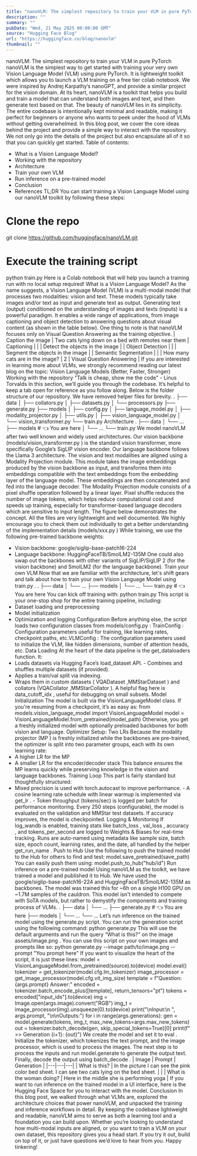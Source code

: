```yaml
---
title: "nanoVLM: The simplest repository to train your VLM in pure PyTorch"
description: ""
summary: ""
pubDate: "Wed, 21 May 2025 00:00:00 GMT"
source: "Hugging Face Blog"
url: "https://huggingface.co/blog/nanovlm"
thumbnail: ""
---
```


nanoVLM: The simplest repository to train your VLM in pure PyTorch
nanoVLM is the simplest way to get started with training your very own Vision Language Model (VLM) using pure PyTorch. It is lightweight toolkit which allows you to launch a VLM training on a free tier colab notebook.
We were inspired by Andrej Karpathy’s nanoGPT, and provide a similar project for the vision domain.
At its heart, nanoVLM is a toolkit that helps you build and train a model that can understand both images and text, and then generate text based on that. The beauty of nanoVLM lies in its simplicity. The entire codebase is intentionally kept minimal and readable, making it perfect for beginners or anyone who wants to peek under the hood of VLMs without getting overwhelmed.
In this blog post, we cover the core ideas behind the project and provide a simple way to interact with the repository. We not only go into the details of the project but also encapsulate all of it so that you can quickly get started.
Table of contents:
- What is a Vision Language Model?
- Working with the repository
- Architecture
- Train your own VLM
- Run inference on a pre-trained model
- Conclusion
- References
TL;DR
You can start training a Vision Language Model using our nanoVLM toolkit by following these steps:
# Clone the repo
git clone https://github.com/huggingface/nanoVLM.git
# Execute the training script
python train.py
Here is a Colab notebook that will help you launch a training run with no local setup required!
What is a Vision Language Model?
As the name suggests, a Vision Language Model (VLM) is a multi-modal model that processes two modalities: vision and text. These models typically take images and/or text as input and generate text as output.
Generating text (output) conditioned on the understanding of images and texts (inputs) is a powerful paradigm. It enables a wide range of applications, from image captioning and object detection to answering questions about visual content (as shown in the table below). One thing to note is that nanoVLM focuses only on Visual Question Answering as the training objective.
| Caption the image | Two cats lying down on a bed with remotes near them | Captioning | |
| Detect the objects in the image | <locxx><locxx><locxx><locxx> |
Object Detection | |
| Segment the objects in the image | <segxx><segxx><segxx> |
Semantic Segmentation | |
| How many cats are in the image? | 2 | Visual Question Answering |
If you are interested in learning more about VLMs, we strongly recommend reading our latest blog on the topic: Vision Language Models (Better, Faster, Stronger)
Working with the repository
"Talk is cheap, show me the code" - Linus Torvalds
In this section, we’ll guide you through the codebase. It’s helpful to keep a tab open for reference as you follow along.
Below is the folder structure of our repository. We have removed helper files for brevity.
.
├── data
│ ├── collators.py
│ ├── datasets.py
│ └── processors.py
├── generate.py
├── models
│ ├── config.py
│ ├── language_model.py
│ ├── modality_projector.py
│ ├── utils.py
│ ├── vision_language_model.py
│ └── vision_transformer.py
└── train.py
Architecture
.
├── data
│ └── ...
├── models # 👈 You are here
│ └── ...
└── train.py
We model nanoVLM after two well known and widely used architectures. Our vision backbone
(models/vision_transformer.py
) is the standard vision transformer, more specifically Google’s
SigLIP vision encoder. Our language
backbone follows the Llama 3 architecture.
The vision and text modalities are aligned using a Modality Projection module. This module takes the image embeddings produced by the vision backbone as input, and transforms them into embeddings compatible with the text embeddings from the embedding layer of the language model. These embeddings are then concatenated and fed into the language decoder. The Modality Projection module consists of a pixel shuffle operation followed by a linear layer.
Pixel shuffle reduces the number of image tokens, which helps reduce computational cost and speeds up training, especially for transformer-based language decoders which are sensitive to input length. The figure below demonstrates the concept.
All the files are very lightweight and well documented. We highly encourage you to check them out
individually to get a better understanding of the implementation details (models/xxx.py
)
While training, we use the following pre-trained backbone weights:
- Vision backbone:
google/siglip-base-patch16-224
- Language backbone:
HuggingFaceTB/SmolLM2-135M
One could also swap out the backbones with other variants of SigLIP/SigLIP 2 (for the vision backbone) and SmolLM2 (for the language backbone).
Train your own VLM
Now that we are familiar with the architecture, let's shift gears and talk about how to train your own Vision Language Model using train.py
.
.
├── data
│ └── ...
├── models
│ └── ...
└── train.py # 👈 You are here
You can kick off training with:
python train.py
This script is your one-stop shop for the entire training pipeline, including:
- Dataset loading and preprocessing
- Model initialization
- Optimization and logging
Configuration
Before anything else, the script loads two configuration classes from models/config.py
:
TrainConfig
: Configuration parameters useful for training, like learning rates, checkpoint paths, etc.VLMConfig
: The configuration parameters used to initialize the VLM, like hidden dimensions, number of attention heads, etc.
Data Loading
At the heart of the data pipeline is the get_dataloaders
function. It:
- Loads datasets via Hugging Face’s
load_dataset
API. - Combines and shuffles multiple datasets (if provided).
- Applies a train/val split via indexing.
- Wraps them in custom datasets (
VQADataset
,MMStarDataset
) and collators (VQACollator
,MMStarCollator
).
A helpful flag here is
data_cutoff_idx
, useful for debugging on small subsets.
Model Initialization
The model is built via the VisionLanguageModel
class. If you're resuming from a checkpoint, it’s as easy as:
from models.vision_language_model import VisionLanguageModel
model = VisionLanguageModel.from_pretrained(model_path)
Otherwise, you get a freshly initialized model with optionally preloaded backbones for both vision and language.
Optimizer Setup: Two LRs
Because the modality projector (MP
) is freshly initialized while the backbones are pre-trained, the
optimizer is split into two parameter groups, each with its own learning rate:
- A higher LR for the MP
- A smaller LR for the encoder/decoder stack
This balance ensures the MP learns quickly while preserving knowledge in the vision and language backbones.
Training Loop
This part is fairly standard but thoughtfully structured:
- Mixed precision is used with
torch.autocast
to improve performance. - A cosine learning rate schedule with linear warmup is implemented via
get_lr
. - Token throughput (tokens/sec) is logged per batch for performance monitoring.
Every 250 steps (configurable), the model is evaluated on the validation and MMStar
test datasets. If accuracy improves, the model is checkpointed.
Logging & Monitoring
If log_wandb
is enabled, training stats like batch_loss
, val_loss
, accuracy
, and tokens_per_second
are logged to Weights & Biases for real-time tracking.
Runs are auto-named using metadata like sample size, batch size, epoch count, learning rates, and the date,
all handled by the helper get_run_name
.
Push to Hub
Use the following to push the trained model to the Hub for others to find and test:
model.save_pretrained(save_path)
You can easily push them using:
model.push_to_hub("hub/id")
Run inference on a pre-trained model
Using nanoVLM as the toolkit, we have trained a model and published it to Hub.
We have used the google/siglip-base-patch16-224
and HuggingFaceTB/SmolLM2-135M
as backbones. The model was
trained this for ~6h on a single H100 GPU on ~1.7M samples of the cauldron.
This model isn't intended to compete with SoTA models, but rather to demystify the components and training process of VLMs.
.
├── data
│ └── ...
├── generate.py # 👈 You are here
├── models
│ └── ...
└── ...
Let’s run inference on the trained model using the generate.py
script. You can run the generation script using the following command:
python generate.py
This will use the default arguments and run the query “What is this?” on the image assets/image.png
.
You can use this script on your own images and prompts like so:
python generate.py --image path/to/image.png --prompt "You prompt here"
If you want to visualize the heart of the script, it is just these lines:
model = VisionLanguageModel.from_pretrained(source).to(device)
model.eval()
tokenizer = get_tokenizer(model.cfg.lm_tokenizer)
image_processor = get_image_processor(model.cfg.vit_img_size)
template = f"Question: {args.prompt} Answer:"
encoded = tokenizer.batch_encode_plus([template], return_tensors="pt")
tokens = encoded["input_ids"].to(device)
img = Image.open(args.image).convert("RGB")
img_t = image_processor(img).unsqueeze(0).to(device)
print("\nInput:\n ", args.prompt, "\n\nOutputs:")
for i in range(args.generations):
gen = model.generate(tokens, img_t, max_new_tokens=args.max_new_tokens)
out = tokenizer.batch_decode(gen, skip_special_tokens=True)[0]
print(f" >> Generation {i+1}: {out}")
We create the model and set it to eval
. Initialize the tokenizer, which tokenizes the text prompt,
and the image processor, which is used to process the images. The next step is to process the inputs
and run model.generate
to generate the output text. Finally, decode the output using batch_decode
.
| Image | Prompt | Generation |
|---|---|---|
| What is this? | In the picture I can see the pink color bed sheet. I can see two cats lying on the bed sheet. | |
| What is the woman doing? | Here in the middle she is performing yoga |
If you want to run inference on the trained model in a UI interface, here is the Hugging Face Space for you to interact with the model.
Conclusion
In this blog post, we walked through what VLMs are, explored the architecture choices that power nanoVLM, and unpacked the training and inference workflows in detail.
By keeping the codebase lightweight and readable, nanoVLM aims to serve as both a learning tool and a foundation you can build upon. Whether you’re looking to understand how multi-modal inputs are aligned, or you want to train a VLM on your own dataset, this repository gives you a head start.
If you try it out, build on top of it, or just have questions we’d love to hear from you. Happy tinkering!